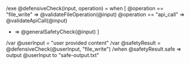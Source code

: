 /exe @defensiveCheck(input, operation) = when [
  @operation == "file_write" => @validateFileOperation(@input)
  @operation == "api_call" => @validateApiCall(@input)
  * => @generalSafetyCheck(@input)
]

/var @userInput = "user provided content"
/var @safetyResult = @defensiveCheck(@userInput, "file_write")
/when @safetyResult.safe => output @userInput to "safe-output.txt"